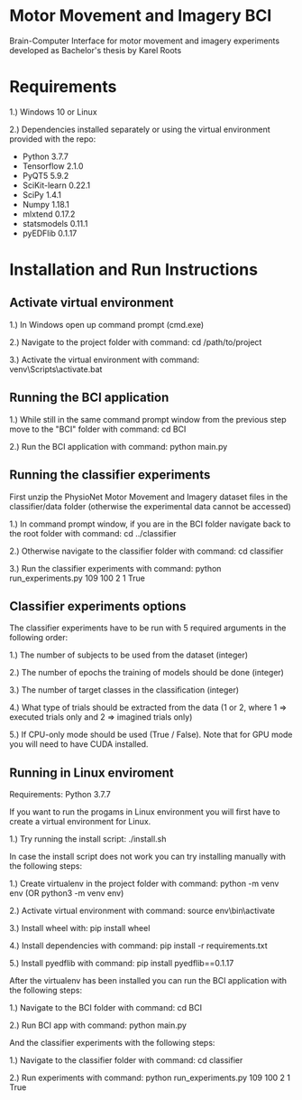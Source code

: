 # Motor Movement and Imagery BCI
Brain-Computer Interface for motor movement and imagery experiments developed as Bachelor's thesis by Karel Roots

# Requirements

1.) Windows 10 or Linux

2.) Dependencies installed separately or using the virtual environment provided with the repo: 

* Python 3.7.7
* Tensorflow 2.1.0
* PyQT5 5.9.2
* SciKit-learn 0.22.1
* SciPy 1.4.1
* Numpy 1.18.1
* mlxtend 0.17.2
* statsmodels 0.11.1
* pyEDFlib 0.1.17

# Installation and Run Instructions

## Activate virtual environment
1.) In Windows open up command prompt (cmd.exe)

2.) Navigate to the project folder with command: cd /path/to/project

3.) Activate the virtual environment with command: venv\Scripts\activate.bat

## Running the BCI application
1.) While still in the same command prompt window from the previous step move to the "BCI" folder with command: cd BCI

2.) Run the BCI application with command: python main.py

## Running the classifier experiments

First unzip the PhysioNet Motor Movement and Imagery dataset files in the classifier/data folder (otherwise the experimental data cannot be accessed)

1.) In command prompt window, if you are in the BCI folder navigate back to the root folder with command: cd ../classifier

2.) Otherwise navigate to the classifier folder with command: cd classifier

3.) Run the classifier experiments with command: python run_experiments.py 109 100 2 1 True

## Classifier experiments options
The classifier experiments have to be run with 5 required arguments in the following order:

1.) The number of subjects to be used from the dataset (integer)

2.) The number of epochs the training of models should be done (integer)

3.) The number of target classes in the classification (integer)

4.) What type of trials should be extracted from the data (1 or 2, where 1 => executed trials only and 2 => imagined trials only)

5.) If CPU-only mode should be used (True / False). Note that for GPU mode you will need to have CUDA installed.

## Running in Linux enviroment
Requirements: Python 3.7.7

If you want to run the progams in Linux environment you will first have to create a virtual environment for Linux.

1.) Try running the install script: ./install.sh

In case the install script does not work you can try installing manually with the following steps:

1.) Create virtualenv in the project folder with command: python -m venv env (OR python3 -m venv env)

2.) Activate virtual environment with command: source env\bin\activate

3.) Install wheel with: pip install wheel

4.) Install dependencies with command: pip install -r requirements.txt

5.) Install pyedflib with command: pip install pyedflib==0.1.17

After the virtualenv has been installed you can run the BCI application with the following steps:

1.) Navigate to the BCI folder with command: cd BCI

2.) Run BCI app with command: python main.py

And the classifier experiments with the following steps:

1.) Navigate to the classifier folder with command: cd classifier

2.) Run experiments with command: python run_experiments.py 109 100 2 1 True
